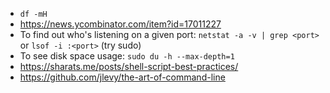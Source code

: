 * `df -mH`
* https://news.ycombinator.com/item?id=17011227
* To find out who's listening on a given port: `netstat -a -v | grep <port>` or `lsof -i :<port>` (try sudo)
* To see disk space usage: `sudo du -h --max-depth=1`
* https://sharats.me/posts/shell-script-best-practices/
* https://github.com/jlevy/the-art-of-command-line
